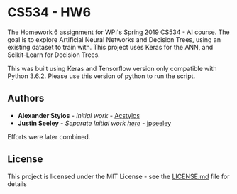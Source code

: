 # CS534 - HW6

The Homework 6 assignment for WPI's Spring 2019 CS534 - AI course.
The goal is to explore Artificial Neural Networks and Decision Trees, using
an existing dataset to train with. This project uses Keras for the ANN, and 
Scikit-Learn for Decision Trees.

This was built using Keras and Tensorflow version only compatible with Python 3.6.2.
Please use this version of python to run the script.

## Authors

* **Alexander Stylos** - *Initial work* - [Acstylos](https://github.com/Acstylos)
* **Justin Seeley** - *Separate Initial work [here](https://github.com/jpseeley/cs534-hw6)* - [jpseeley](https://github.com/jpseeley)

Efforts were later combined.

## License

This project is licensed under the MIT License - see the [LICENSE.md](LICENSE.md) file for details

